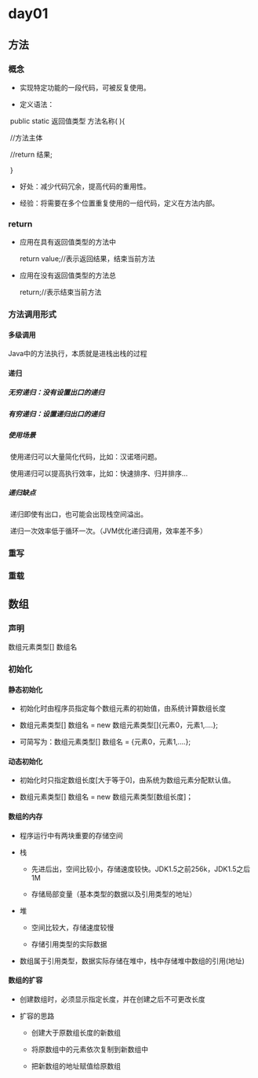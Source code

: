 # day01

## 方法

### 概念

- 实现特定功能的一段代码，可被反复使用。

- 定义语法：

​		public static 返回值类型 方法名称( ){

​		//方法主体

​		//return 结果;

​		}

- 好处：减少代码冗余，提高代码的重用性。

- 经验：将需要在多个位置重复使用的一组代码，定义在方法内部。

### return

- 应用在具有返回值类型的方法中

  return value;//表示返回结果，结束当前方法

- 应用在没有返回值类型的方法总

  return;//表示结束当前方法

### 方法调用形式

#### 多级调用

Java中的方法执行，本质就是进栈出栈的过程

#### 递归

##### 无穷递归：没有设置出口的递归

##### 有穷递归：设置递归出口的递归

##### 使用场景

​	使用递归可以大量简化代码，比如：汉诺塔问题。

​	使用递归可以提高执行效率，比如：快速排序、归并排序...

##### 递归缺点

​	递归即使有出口，也可能会出现栈空间溢出。

​	递归一次效率低于循环一次。（JVM优化递归调用，效率差不多）

### 重写

### 重载

## 数组

### 声明

数组元素类型[] 数组名

### 初始化

#### 静态初始化

- 初始化时由程序员指定每个数组元素的初始值，由系统计算数组长度

- 数组元素类型[] 数组名 = new 数组元素类型[]{元素0，元素1,....};

- 可简写为：数组元素类型[] 数组名 = {元素0，元素1,....};

#### 动态初始化

- 初始化时只指定数组长度[大于等于0]，由系统为数组元素分配默认值。

- 数组元素类型[] 数组名 = new 数组元素类型[数组长度]；

#### 数组的内存

- 程序运行中有两块重要的存储空间

- 栈

  - 先进后出，空间比较小，存储速度较快。JDK1.5之前256k，JDK1.5之后1M

  - 存储局部变量（基本类型的数据以及引用类型的地址）

- 堆

  - 空间比较大，存储速度较慢

  - 存储引用类型的实际数据

- 数组属于引用类型，数据实际存储在堆中，栈中存储堆中数组的引用(地址)

#### 数组的扩容

- 创建数组时，必须显示指定长度，并在创建之后不可更改长度

- 扩容的思路

  - 创建大于原数组长度的新数组

  - 将原数组中的元素依次复制到新数组中

  - 把新数组的地址赋值给原数组
